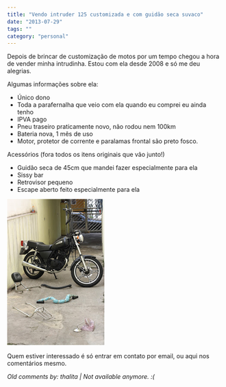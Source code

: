 ```yaml
---
title: "Vendo intruder 125 customizada e com guidão seca suvaco"
date: "2013-07-29"
tags: ""
category: "personal"
---
```


Depois de brincar de customização de motos por um tempo chegou a hora de vender minha intrudinha.
Estou com ela desde 2008 e só me deu alegrias.

Algumas informações sobre ela:

* Único dono
* Toda a parafernalha que veio com ela quando eu comprei eu ainda tenho
* IPVA pago
* Pneu traseiro praticamente novo, não rodou nem 100km
* Bateria nova, 1 mês de uso
* Motor, protetor de corrente e paralamas frontal são preto fosco.

Acessórios (fora todos os itens originais que vão junto!)

* Guidão seca de 45cm que mandei fazer especialmente para ela
* Sissy bar
* Retrovisor pequeno
* Escape aberto feito especialmente para ela

![Foto da minha intruder 2008 customizada](/images/posts/intruder.jpg "Intruder 2008 customizada")

Quem estiver interessado é só entrar em contato por email, ou aqui nos comentários mesmo.



_Old comments by: thalita | Not available anymore. :(_
